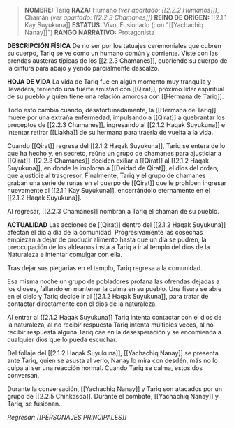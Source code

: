 > **NOMBRE:** Tariq
> **RAZA:** Humano _(ver apartado: [[2.2.2 Humanos]])_, Chamán _(ver apartado: [[2.2.3 Chamanes]])_
> **REINO DE ORIGEN:** [[2.1.1 Kay Suyukuna]]
> **ESTATUS:** Vivo, Fusionado (con "[[Yachachiq Nanay]]")
> **RANGO NARRATIVO:** Protagonista

**DESCRIPCIÓN FÍSICA**
De no ser por los tatuajes ceremoniales que cubren su cuerpo, Tariq se ve como un humano común y corriente. Viste con las prendas austeras típicas de los [[2.2.3 Chamanes]], cubriendo su cuerpo de la cintura para abajo y yendo parcialmente descalzo.

**HOJA DE VIDA**
La vida de Tariq fue en algún momento muy tranquila y llevadera, teniendo una fuerte amistad con [[Qirat]], próximo líder espiritual de su pueblo y quien tiene una relación amorosa con [[Hermana de Tariq]].

Todo esto cambia cuando, desafortunadamente, la [[Hermana de Tariq]] muere por una extraña enfermedad, impulsando a [[Qirat]] a quebrantar los preceptos de [[2.2.3 Chamanes]], ingresando al [[2.1.2 Haqak Suyukuna]] e intentar retirar [[Llakha]] de su hermana para traerla de vuelta a la vida.

Cuando [[Qirat]] regresa del [[2.1.2 Haqak Suyukuna]], Tariq se entera de lo que ha hecho y, en secreto, reúne un grupo de chamanes para ajusticiar a [[Qirat]]. [[2.2.3 Chamanes]] deciden exiliar a [[Qirat]] al [[2.1.2 Haqak Suyukuna]], en donde le imploran a [[Deidad de Qirat]], el dios del orden, que ajusticie al trasgresor. Finalmente, Tariq y el grupo de chamanes graban una serie de runas en el cuerpo de [[Qirat]] que le prohíben ingresar nuevamente al [[2.1.1 Kay Suyukuna]], encerrándolo eternamente en el [[2.1.2 Haqak Suyukuna]].

Al regresar, [[2.2.3 Chamanes]] nombran a Tariq el chamán de su pueblo.

**ACTUALIDAD**
Las acciones de [[Qirat]] dentro del [[2.1.2 Haqak Suyukuna]] afectan el día a día de la comunidad. Progresivamente las cosechas empiezan a dejar de producir alimento hasta que un día se pudren, la preocupación de los aldeanos insta a Tariq a ir al templo del dios de la Naturaleza e intentar comulgar con ella.

Tras dejar sus plegarias en el templo, Tariq regresa a la comunidad.

Esa misma noche un grupo de pobladores profana las ofrendas dejadas a los dioses, fallando en mantener la calma en su pueblo. Una fisura se abre en el cielo y Tariq decide ir al [[2.1.2 Haqak Suyukuna]], para tratar de contactar directamente con el dios de la naturaleza.

Al entrar al [[2.1.2 Haqak Suyukuna]] Tariq intenta contactar con el dios de la naturaleza, al no recibir respuesta Tariq intenta múltiples veces, al no recibir respuesta alguna Tariq cae en la desesperación y se encomienda a cualquier dios que lo pueda escuchar.

Del follaje del [[2.1.2 Haqak Suyukuna]], [[Yachachiq Nanay]] se presenta ante Tariq, quien se asusta al verlo, Nanay lo mira con desdén, más no lo culpa al ser una reacción normal. Cuando Tariq se calma, estos dos conversan.

Durante la conversación, [[Yachachiq Nanay]] y Tariq son atacados por un grupo de [[2.2.5 Chinkasqa]]. Durante el combate, [[Yachachiq Nanay]] y Tariq, se fusionan.

*Regresar: [[PERSONAJES PRINCIPALES]]*